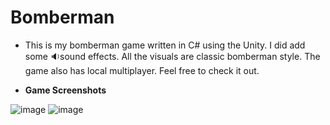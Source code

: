 # Bomberman

- This is my bomberman game written in C# using the Unity.
 I did add some 🔉sound effects. 
 All the visuals are classic bomberman style.
 The game also has local multiplayer.
 Feel free to check it out.


- <b> Game Screenshots </b>

![image](https://sun9-41.userapi.com/impg/yvYwostVajEns8FCUHulHtvFfb1l7NZNzUwTqw/QYJ5mLaVgzk.jpg?size=1280x643&quality=96&sign=c527b3d3c47410347c3e46218d016ce6&type=album)
![image](https://sun1.tattelecom-nbc.userapi.com/impg/OF8lndo1mdYnBHq1Hx5VOlZeYBdf8No6Fw_1MQ/FjJZbO3_9S0.jpg?size=1280x648&quality=96&sign=705f48f310e7ca718121b610c88a8d37&type=album)
